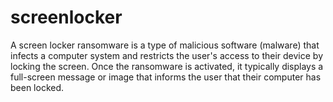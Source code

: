 # screenlocker
A screen locker ransomware is a type of malicious software (malware) that infects a computer system and restricts the user's access to their device by locking the screen. Once the ransomware is activated, it typically displays a full-screen message or image that informs the user that their computer has been locked.
